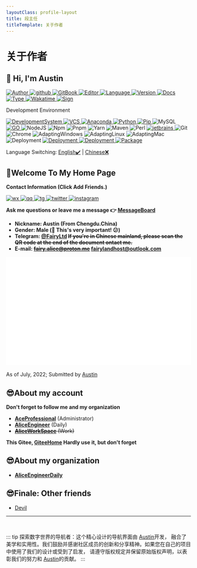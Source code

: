 ```yaml
---
layoutClass: profile-layout
title: 段主任
titleTemplate: 关于作者
---
```


<style src="./index.scss"></style>

# 关于作者

## 👋 Hi, I'm Austin

<p>
    <a href='https://t.me/FairyLtd'>
        <img src="https://img.shields.io/badge/Author-Austin-orange" referrerpolicy="no-referrer" alt="Author" class="target-image">
    </a><span> </span>
    <a href='https://github.com/AustinFairyland'>
        <img src="https://img.shields.io/badge/Github-Austin.D-green" referrerpolicy="no-referrer" alt="github" class="target-image">
    </a><span> </span>
    <a href='https://interestingbooks.gitbook.io/'>
        <img src="https://img.shields.io/badge/GitBook-Austin.D-green" referrerpolicy="no-referrer" alt="GitBook" class="target-image">
    </a><span> </span>
    <a href='https://github.com/AustinFairyland'>
        <img src="https://img.shields.io/badge/Editor-PyCharm-yellow" referrerpolicy="no-referrer" alt="Editor" class="target-image">
    </a><span> </span>
    <a href='https://github.com/AustinFairyland'>
        <img src="https://img.shields.io/badge/Language-Markdown-orange" referrerpolicy="no-referrer" alt="Language" class="target-image">
    </a><span> </span>
    <a href='https://github.com/AustinFairyland'>
        <img src="https://img.shields.io/badge/Version-Release-blue" referrerpolicy="no-referrer" alt="Version" class="target-image">
    </a><span> </span>
    <a href='https://github.com/AustinFairyland'>
        <img src="https://img.shields.io/badge/Docs-Passing-brightgreen" referrerpolicy="no-referrer" alt="Docs" class="target-image">
    </a><span> </span>
    <a href='https://github.com/AustinFairyland'>
        <img src="https://img.shields.io/badge/Type-Documents-blue" referrerpolicy="no-referrer" alt="Type" class="target-image">
    </a><span> </span>
    <a href='https://wakatime.com/@fa851759-c657-4b1e-8bcb-3ec3a693a2cd'>
        <img src="https://wakatime.com/badge/user/fa851759-c657-4b1e-8bcb-3ec3a693a2cd.svg" referrerpolicy="no-referrer" alt="Wakatime" class="target-image">
    </a><span> </span>
    <a href='https://github.com/AustinFairyland'>
        <img src="https://img.shields.io/badge/%E7%AD%89%E6%88%91%E4%BB%A3%E7%A0%81%E7%BC%96%E6%88%90-%E5%A8%B6%E4%BD%A0%E4%B8%BA%E5%A6%BB%E5%8F%AF%E5%A5%BD-red" referrerpolicy="no-referrer" alt="Sign">
    </a>
</p>

Development Environment

<p>
    <a href='https://www.microsoft.com/software-download/windows11'>
        <img src="https://img.shields.io/badge/Development%20System-Win11Pro%20Workstations%2023H2%20Canary%20Channel-%230078D4?logo=windows11&amp;logoColor=%230078D4" referrerpolicy="no-referrer" alt="DevelopmentSystem" class="target-image">
    </a>
    <span> </span>
    <a href='https://github.com/AustinFairyland'>
        <img src="https://img.shields.io/badge/VCS-GitHub-%23181717?logo=github&amp;logoColor=%23181717" referrerpolicy="no-referrer" alt="VCS" class="target-image">
    </a>
    <span> </span>
    <a href='https://www.anaconda.com/download#downloads'>
        <img src="https://img.shields.io/badge/Anaconda-latest-%2344A833?logo=anaconda&amp;logoColor=%2344A833" referrerpolicy="no-referrer" alt="Anaconda" class="target-image">
    </a>
    <span> </span>
    <a href='https://www.python.org/downloads/release/python-3913/'>
        <img src="https://img.shields.io/badge/Python-3.9.13-%233776AB?logo=python&amp;logoColor=%233776AB" referrerpolicy="no-referrer" alt="Python" class="target-image">
    </a>
    <span> </span>
    <a href='https://pypi.org/'>
        <img src="https://img.shields.io/badge/PIP-23.2.1-%233775A9?logo=pypi&amp;logoColor=%233775A9" referrerpolicy="no-referrer" alt="Pip" class="target-image">
    </a>
    <span> </span>
    <img src="https://img.shields.io/badge/MySQL-8.0.33-%234479A1?logo=mysql&amp;logoColor=%234479A1" referrerpolicy="no-referrer" alt="MySQL" class="target-image">
    <span> </span>
    <a href='https://go.dev/dl/'>
        <img src="https://img.shields.io/badge/Go-1.20.6-%2300ADD8?logo=go&amp;logoColor=%2300ADD8" referrerpolicy="no-referrer" alt="GO" class="target-image">
    </a>
    <span> </span>
    <img src="https://img.shields.io/badge/Node-18.18.0-%23339933?logo=nodedotjs&amp;logoColor=%23339933" referrerpolicy="no-referrer" alt="NodeJS" class="target-image">
    <span> </span>
    <img src="https://img.shields.io/badge/Npm-10.1.0-%23CB3837?logo=npm&amp;logoColor=%23CB3837" referrerpolicy="no-referrer" alt="Npm" class="target-image">
    <span> </span>
    <img src="https://img.shields.io/badge/Pnpm-8.7.6-%23F69220?logo=pnpm&amp;logoColor=%23F69220" referrerpolicy="no-referrer" alt="Pnpm" class="target-image">
    <span> </span>
    <img src="https://img.shields.io/badge/Yarn-1.22.19-%232C8EBB?logo=yarn&amp;logoColor=%232C8EBB" referrerpolicy="no-referrer" alt="Yarn" class="target-image">
    <span> </span>
    <img src="https://img.shields.io/badge/Maven-3.9.1-%23C71A36?logo=apachemaven&amp;logoColor=%23C71A36" referrerpolicy="no-referrer" alt="Maven" class="target-image">
    <span> </span>
    <img src="https://img.shields.io/badge/Perl-8.3.0-%2339457E?logo=perl&amp;logoColor=%2339457E" referrerpolicy="no-referrer" alt="Perl" class="target-image">
    <span> </span>
    <a href='https://www.jetbrains.com/'>
        <img src="https://img.shields.io/badge/Jetbrains-2023-%2347f38a?logo=jetbrains&amp;logoColor=%2347f38a" referrerpolicy="no-referrer" alt="jetbrains" class="target-image">
    </a>
    <span> </span>
    <img src="https://img.shields.io/badge/Git-2.42.0-%23F05032?logo=git&amp;logoColor=%23F05032" referrerpolicy="no-referrer" alt="Git" class="target-image">
    <span> </span>
    <img src="https://img.shields.io/badge/Chrome-119_dev-%234285F4?logo=googlechrome&amp;logoColor=%234285F4" referrerpolicy="no-referrer" alt="Chrome" class="target-image">
    <span> </span>
    <img src="https://img.shields.io/badge/Adapting%20OS-Windows-%230078D4?logo=windows&amp;logoColor=%230078D4" referrerpolicy="no-referrer" alt="AdaptingWindows" class="target-image">
    <span> </span>
    <img src="https://img.shields.io/badge/Adapting%20OS-Linux-%23FCC624?logo=linux&amp;logoColor=%23FCC624" referrerpolicy="no-referrer" alt="AdaptingLinux" class="target-image">
    <span> </span>
    <img src="https://img.shields.io/badge/Adapting%20OS-Mac-%23ffffff?logo=apple&amp;logoColor=%23ffffff" referrerpolicy="no-referrer" alt="AdaptingMac" class="target-image">
    <span> </span>
    <img src="https://img.shields.io/badge/Deployment-Local-%2351BB7B?logo=local&amp;logoColor=%2351BB7B" referrerpolicy="no-referrer" alt="Deployment" class="target-image">
    <a href='https://www.docker.com/'>
        <img src="https://img.shields.io/badge/Deployment-Docker-%232496ED?logo=docker&amp;logoColor=%232496ED" referrerpolicy="no-referrer" alt="Deployment" class="target-image">
    </a>
    <a href='https://kubernetes.io/'>
        <img src="https://img.shields.io/badge/Deployment-Kubernetes-%23326CE5?logo=kubernetes&amp;logoColor=%23326CE5" referrerpolicy="no-referrer" alt="Deployment" class="target-image">
    </a>
    <a href='requirements.txt'>
        <img src="https://img.shields.io/badge/Package-requirements.txt-%2302A8EF?logo=packer&amp;logoColor=%2302A8EF" referrerpolicy="no-referrer" alt="Package">
    </a>
</p>

Language Switching: [English✔️]() | [Chinese❌]()

## 🎉Welcome To My Home Page

**Contact Information (Click Add Friends.)**

<p>
<a href="../public/images/wx.jpg">
  <img src="https://img.shields.io/badge/WeChat-AustinDDDD-%2307C160?logo=wechat&logoColor=%2307C160" alt="wx" class="target-image">
</a>
<a href="../public/images/qq.jpg">
  <img src="https://img.shields.io/badge/QQ-489261538-%23EB1923?logo=tencentqq&logoColor=%23EB1923" alt="qq" class="target-image">
</a>
<a href="https://t.me/FairyLtd">
  <img src="https://img.shields.io/badge/Telegram-%40FairyLtd-%2326A5E4?logo=telegram&logoColor=%2326A5E4" alt="tg" class="target-image">
</a>
<a href="">
  <img src="https://img.shields.io/badge/Twitter-%40AustinDuanb-%231D9BF0?logo=twitter&logoColor=%231D9BF0" alt="twitter" class="target-image">
</a>
<a href="">
  <img src="https://img.shields.io/badge/Instagram-austin.duan.b-%23E4405F?logo=instagram&logoColor=%23E4405F" alt="instagram">
</a>
</p>

**Ask me questions or leave me a message 👉 [MessageBoard](https://github.com/AustinFairyland/AliceEngineerProPublic/issues/30)**

- **Nickname: Austin (From Chengdu.China)**
- **Gender: Male (👨 This's very important! 😕)**
- **Telegram: [@FairyLtd](https://t.me/FairyLtd) ~~If you're in Chinese mainland, please scan the QR code at the end of the document ontact me.~~**
- **E-mail: ~~fairy.alice@proton.me~~ fairylandhost@outlook.com**

![TopLangs](https://raw.githubusercontent.com/AustinFairyland/fork_github-stats-transparent/output/generated/languages.svg)

[//]: # (![GitHubRepo]&#40;https://raw.githubusercontent.com/AustinFairyland/fork_github-stats-transparent/output/generated/overview.svg&#41;)

[//]: # (![GitHubStats]&#40;https://github-readme-stats.vercel.app/api?username=AustinFairyland&count_private=true&show_icons=true&#41;)

As of July, 2022; Submitted by [Austin](https://github.com/AustinFairyland)

## 😎About my account

**Don't forget to follow me and my organization**

- [**AceProfessional**](https://github.com/AustinFairyland) (Administrator)
- [**AliceEngineer**](https://github.com/AliceEngineer) (Daily)
- ~~[**AliceWorkSpace**](https://github.com/AliceWorkSpace) (Work)~~

**This Gitee, [GiteeHome](https://gitee.com/AliceEngineerPro) Hardly use it, but don't forget**

## 😎About my organization

- [**AliceEngineerDaily**](https://github.com/AliceEngineerDaily)

## 😎Finale: Other friends

- [Devil](https://github.com/Devil1314412)

---

<br/>

::: tip
探索数字世界的导航者：这个精心设计的导航界面由 [Austin](https://github.com/AustinFairyland)开发，
融合了美学和实用性。我们鼓励并感谢社区成员的创新和分享精神。如果您在自己的项目中使用了我们的设计或受到了启发，
请遵守版权规定并保留原始版权声明，以表彰我们的努力和 [Austin](https://github.com/AustinFairyland)的贡献。
:::
